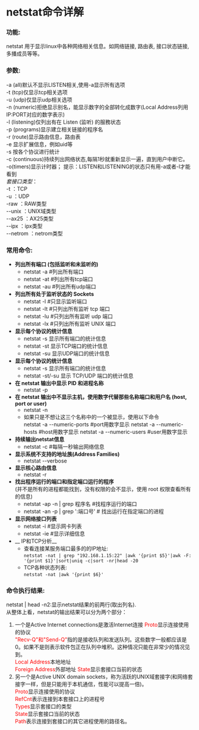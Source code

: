 # netstat命令详解  
### 功能:
netstat 用于显示linux中各种网络相关信息。如网络链接, 路由表,  接口状态链接, 多播成员等等。
### 参数:
-a (all)默认不显示LISTEN相关,使用-a显示所有选项  
-t (tcp)仅显示tcp相关选项  
-u (udp)仅显示udp相关选项  
-n (numeric)拒绝显示别名，能显示数字的全部转化成数字(Local Address列用IP:PORT对应的数字表示)  
-l (listening)仅列出有在 Listen (监听) 的服務状态  
-p (programs)显示建立相关链接的程序名  
-r (route)显示路由信息，路由表  
-e 显示扩展信息，例如uid等  
-s 按各个协议进行统计  
-c (continuous)持续列出网络状态,每隔1秒就重新显示一遍，直到用户中断它。  
-o(timers)显示计时器；
提示：LISTEN和LISTENING的状态只有用-a或者-l才能看到  
_套接口类型_：  
-t ：TCP  
-u ：UDP  
-raw ：RAW类型  
--unix ：UNIX域类型  
--ax25 ：AX25类型  
--ipx ：ipx类型  
--netrom ：netrom类型  
### 常用命令:  
- __列出所有端口 (包括监听和未监听的)__
	- netstat -a #列出所有端口 
	- netstat -at #列出所有tcp端口 
	- netstat -au #列出所有udp端口 
- __列出所有处于监听状态的 Sockets__  
	- netstat -l #只显示监听端口 
	- netstat -lt #只列出所有监听 tcp 端口 
	- netstat -lu #只列出所有监听 udp 端口 
	- netstat -lx #只列出所有监听 UNIX 端口
- __显示每个协议的统计信息__  
	- netstat -s 显示所有端口的统计信息 
	- netstat -st 显示TCP端口的统计信息 
	- netstat -su 显示UDP端口的统计信息
- __显示每个协议的统计信息__  
	- netstat -s 显示所有端口的统计信息  
	- netstat -st/-su 显示 TCP/UDP 端口的统计信息  
- __在 netstat 输出中显示 PID 和进程名称__  
	- netstat -p  
- __在 netstat 输出中不显示主机，使用数字代替那些名称端口和用户名 (host, port or user)__  
	- netstat -n  
	- 如果只是不想让这三个名称中的一个被显示，使用以下命令  
	netstat -a --numeric-ports  #port用数字显示
	netstat -a --numeric-hosts  #host用数字显示
	netstat -a --numeric-users  #user用数字显示
- __持续输出netstat信息__  
	- netstat -c #每隔一秒输出网络信息
- __显示系统不支持的地址族(Address Families)__  
	- netstat --verbose  
- __显示核心路由信息__  
	- netstat -r  
- __找出程序运行的端口和指定端口运行的程序__  
(并不是所有的进程都能找到，没有权限的会不显示，使用 root 权限查看所有的信息)
	- netstat -ap -n | grep 程序名 #找程序运行的端口
	- netstat -an -p | grep ':端口号' # 找出运行在指定端口的进程  
- __显示网络接口列表__  
	- netstat -i #显示网卡列表
	- netstat -ie #显示详细信息  
- __ IP和TCP分析__ 
	-  查看连接某服务端口最多的的IP地址:  
	`netstat -nat | grep "192.168.1.15:22" |awk '{print $5}'|awk -F: '{print $1}'|sort|uniq -c|sort -nr|head -20`
    -  TCP各种状态列表:  
    `netstat -nat |awk '{print $6}'`  

### 命令执行结果:  
netstat | head -n2:显示netstat结果的前两行(取出列名).    
从整体上看，netstat的输出结果可以分为两个部分：
1. 一个是Active Internet connections是激活Internet连接
<font color=red>Proto</font>显示连接使用的协议  
<font color=red>"Recv-Q"和"Send-Q"</font>指的是接收队列和发送队列。这些数字一般都应该是0。如果不是则表示软件包正在队列中堆积。这种情况只能在非常少的情况见到。  
<font color=red> Local Address</font>本地地址  
<font color=red>Foreign Address</font>外部地址
<font color=red>State</font>显示套接口当前的状态  
2. 另一个是Active UNIX domain sockets，称为活跃的UNIX域套接字(和网络套接字一样，但是只能用于本机通信，性能可以提高一倍)。  
<font color=red>Proto</font>显示连接使用的协议  
<font color=red>RefCnt</font>表示连接到本套接口上的进程号  
<font color=red>Types</font>显示套接口的类型  
<font color=red>State</font>显示套接口当前的状态  
<font color=red>Path</font>表示连接到套接口的其它进程使用的路径名。
